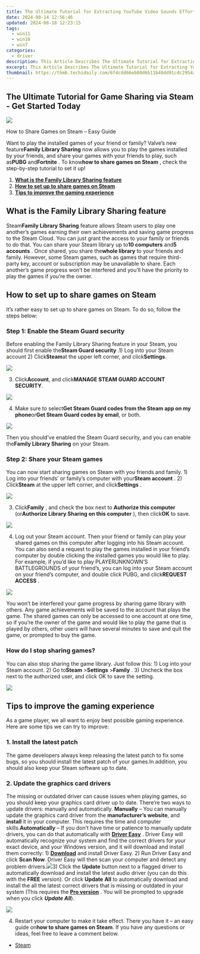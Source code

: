 ```yaml
---
title: The Ultimate Tutorial for Extracting YouTube Video Sounds Effortlessly
date: 2024-08-14 12:56:46
updated: 2024-08-16 12:23:15
tags:
  - win11
  - win10
  - win7
categories:
  - driver
description: This Article Describes The Ultimate Tutorial for Extracting YouTube Video Sounds Effortlessly
excerpt: This Article Describes The Ultimate Tutorial for Extracting YouTube Video Sounds Effortlessly
thumbnail: https://thmb.techidaily.com/6f4cdd66eb80d6b11b40dd91cdc2954ad9c9332b667ceffd517edd2d97f1e6e4.png
---
```


## The Ultimate Tutorial for Game Sharing via Steam - Get Started Today

![](https://images.drivereasy.com/wp-content/uploads/2018/04/img_5add4a4e69925.png)

 How to Share Games on Steam – Easy Guide

 Want to play the installed games of your friend or family? Valve’s new feature**Family Library Sharing** now allows you to play the games installed by your friends, and share your games with your friends to play, such as**PUBG** and**Fortnite** .  To know**how to share games on Steam** , check the step-by-step tutorial to set it up!

1. **[What is the Family Library Sharing feature](https://tools.techidaily.com/drivereasy/download/)**
2. **[How to set up to share games on Steam](https://tools.techidaily.com/drivereasy/download/)**
3. **[Tips to improve the gaming experience](https://tools.techidaily.com/drivereasy/download/)**

## **What is the Family Library Sharing feature**

 Steam**Family Library Sharing** feature allows Steam users to play one another’s games earning their own achievements and saving game progress to the Steam Cloud. You can just grant the access to your family or friends to do that.  You can share your Steam library up to**10 computers** and**5 accounts** . Once shared, you share the**whole library** to your friends and family. However, some Steam games, such as games that require third-party key, account or subscription may be unavailable to share. Each another’s game progress won’t be interfered and you’ll have the priority to play the games if you’re the owner.

## **How to set up to share games on Steam**

 It’s rather easy to set up to share games on Steam. To do so, follow the steps below:

### Step 1: Enable the Steam Guard security

 Before enabling the Family Library Sharing feature in your Steam, you should first enable the**Steam Guard security** .1) Log into your Steam account 2) Click**Steam**at the upper left corner, and click**Settings**.

![](https://images.drivereasy.com/wp-content/uploads/2018/04/img_5add40a33c198.jpg)

3) Click**Account**, and click**MANAGE STEAM GUARD ACCOUNT SECURITY**.

![](https://images.drivereasy.com/wp-content/uploads/2018/04/img_5add40e81ef6d.jpg)

4) Make sure to select**Get Steam Guard codes from the Steam app on my phone**or**Get Steam Guard codes by email**, or both.

![](https://images.drivereasy.com/wp-content/uploads/2018/04/img_5add411e5541b.jpg)

 Then you should’ve enabled the Steam Guard security, and you can enable the**Family Library Sharing** on your Steam.

### Step 2: Share your Steam games

 You can now start sharing games on Steam with you friends and family.  1) Log into your friends’ or family’s computer with your**Steam account** .  2) Click**Steam** at the upper left corner, and click**Settings** .

![](https://images.drivereasy.com/wp-content/uploads/2018/04/img_5add41520224e.jpg)

 3) Click**Family** , and check the box next to **Authorize this computer** (or**Authorize Library Sharing on this computer** ), then click**OK** to save.

![](https://images.drivereasy.com/wp-content/uploads/2018/04/img_5add41914b90b.jpg)

 4) Log out your Steam account. Then your friend or family can play your shared games on this computer after logging into his Steam account.  You can also send a request to play the games installed in your friend’s computer by double clicking the installed games you would like to play. For example, if you’d like to play PLAYERUNKNOWN’S BATTLEGROUNDS of your friend’s, you can log into your Steam account on your friend’s computer, and double click PUBG, and click**REQUEST ACCESS** .

![](https://images.drivereasy.com/wp-content/uploads/2018/04/img_5add4258da5f9.jpg)

 You won’t be interfered your game progress by sharing game library with others. Any game achievements will be saved to the account that plays the game. The shared games can only be accessed to one account at one time, so if you’re the owner of the game and would like to play the game that is played by others, other users will have several minutes to save and quit the game, or prompted to buy the game.

### How do I stop sharing games?

 You can also stop sharing the game library. Just follow this: 1) Log into your Steam account.  2) Go to**Steam** \>**Settings** \>**Family** .  3) Uncheck the box next to the authorized user, and click OK to save the setting.

![](https://images.drivereasy.com/wp-content/uploads/2018/04/img_5add436d87ac5.jpg)

## **Tips to improve the gaming experience**

 As a game player, we all want to enjoy best possible gaming experience. Here are some tips we can try to improve:

### 1\. Install the latest patch

 The game developers always keep releasing the latest patch to fix some bugs, so you should install the latest patch of your games.In addition, you should also keep your Steam software up to date.

### 2\. Update the graphics card drivers

 The missing or outdated driver can cause issues when playing games, so you should keep your graphics card driver up to date.  There’re two ways to update drivers: manually and automatically. **Manually**  – You can manually update the graphics card driver from the **manufacturer’s website**, and **install**  it in your computer. This requires the time and computer skills.**Automatically**  – If you don’t have time or patience to manually update drivers, you can do that automatically with **[Driver Easy](https://tools.techidaily.com/drivereasy/download/)** . Driver Easy will automatically recognize your system and find the correct drivers for your exact device, and your Windows version, and it will download and install them correctly: 1) **[Download](https://tools.techidaily.com/drivereasy/download/)** and install Driver Easy. 2) Run Driver Easy and click **Scan Now**. Driver Easy will then scan your computer and detect any problem drivers.![](https://images.drivereasy.com/wp-content/uploads/2018/03/img_5abdd74d18191.png)3) Click the **Update**  button next to a flagged driver to automatically download and install the latest audio driver (you can do this with the **FREE**  version). Or click **Update**  **All**  to automatically download and install the all the latest correct drivers that is missing or outdated in your system (This requires the **[Pro version](https://tools.techidaily.com/drivereasy/download/)** . You will be prompted to upgrade when you click _**Update All**_).

![](https://images.drivereasy.com/wp-content/uploads/2018/04/img_5ad47e7ca73bd.jpg)

4) Restart your computer to make it take effect. There you have it – an easy guide on**how to share games on Steam**. If you have any questions or ideas, feel free to leave a comment below.

* [Steam](https://tools.techidaily.com/drivereasy/download/)

<ins class="adsbygoogle"
     style="display:block"
     data-ad-format="autorelaxed"
     data-ad-client="ca-pub-7571918770474297"
     data-ad-slot="1223367746"></ins>



<ins class="adsbygoogle"
     style="display:block"
     data-ad-client="ca-pub-7571918770474297"
     data-ad-slot="8358498916"
     data-ad-format="auto"
     data-full-width-responsive="true"></ins>
